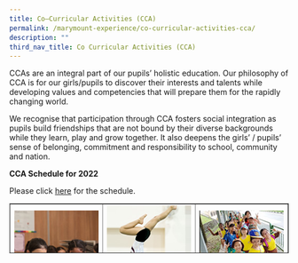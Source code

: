 ```yaml
---
title: Co–Curricular Activities (CCA)
permalink: /marymount-experience/co-curricular-activities-cca/
description: ""
third_nav_title: Co Curricular Activities (CCA)
---
```

<p>CCAs are an integral part of our pupils&rsquo; holistic education. Our philosophy of CCA is for our girls/pupils to discover their interests and talents while developing values and competencies that will prepare them for the rapidly changing world.&nbsp;</p>
<p>We recognise that participation through CCA fosters social integration as pupils build friendships that are not bound by their diverse backgrounds while they learn, play and grow together. It also deepens the girls&rsquo; / pupils&rsquo; sense of belonging, commitment and responsibility to school, community and nation.</p>
<p><strong>CCA Schedule for 2022</strong></p>
<p>Please click&nbsp;<a href="/files/2022%20CCA%20Information.pdf">here</a>&nbsp;for the schedule.</p>
<table style="border-collapse: collapse; width: 100%; height: 90px;" border="1">
<tbody>
<tr style="height: 18px;">
<td style="width: 33.3333%; height: 18px; text-align: center;"><a href="/marymount-experience/co-curricular-activities-cca/art-club"><img src="images/cca1.jpg"></a>ART CLUB</td>
<td style="width: 33.3333%; height: 18px; text-align: center;"><a href="/marymount-experience/co-curricular-activities-cca/artistic-gymnastics"><img src="images/cca2.jpg"></a>ARTISTIC GYMNASTICS</td>
<td style="width: 33.3333%; height: 18px; text-align: center;"><a href="/marymount-experience/co-curricular-activities-cca/brownies"><img src="images/cca3.jpg"></a>BROWNIES</td>
</tr>
<tr style="height: 18px;">
<td style="width: 33.3333%; height: 18px; text-align: center;"><a href="/marymount-experience/co-curricular-activities-cca/choir"><img src="images/cca4.jpg"></a>CHOIR</td>
<td style="width: 33.3333%; height: 18px; text-align: center;"><a href="/marymount-experience/co-curricular-activities-cca/dance-ensemble"><img src="images/cca5.jpg"></a>DANCE ENSEMBLE</td>
<td style="width: 33.3333%; height: 18px; text-align: center;"><a href="/marymount-experience/co-curricular-activities-cca/drama-club"><img src="images/cca6.jpg"></a>DRAMA CLUB</td>
</tr>
<tr style="height: 36px;">
<td style="width: 33.3333%; height: 36px; text-align: center;"><a href="/marymount-experience/co-curricular-activities-cca/environmental-science-club"><img src="images/cca7.jpg"></a>ENVIRONMENTAL SCIENCE CLUB</td>
<td style="width: 33.3333%; height: 36px; text-align: center;"><a href="/marymount-experience/co-curricular-activities-cca/netball"><img src="images/cca8.jpg"></a>NETBALL</td>
<td style="width: 33.3333%; height: 36px; text-align: center;"><a href="/marymount-experience/co-curricular-activities-cca/percussion-ensemble"><img src="images/cca9.jpg"></a>PERCUSSION ENSEMBLE</td>
</tr>
<tr style="height: 18px;">
<td style="width: 33.3333%; height: 18px; text-align: center;"><a href="/marymount-experience/co-curricular-activities-cca/rhythmic-gymnastics"><img src="images/cca10.jpg"></a>RHYTHMIC GYMNASTICS</td>
<td style="width: 33.3333%; height: 18px; text-align: center;"><a href="/marymount-experience/co-curricular-activities-cca/tennis"><img src="images/cca11.jpg"></a>TENNIS</td>
<td style="width: 33.3333%; height: 18px; text-align: center;">&nbsp;</td>
</tr>
</tbody>
</table>